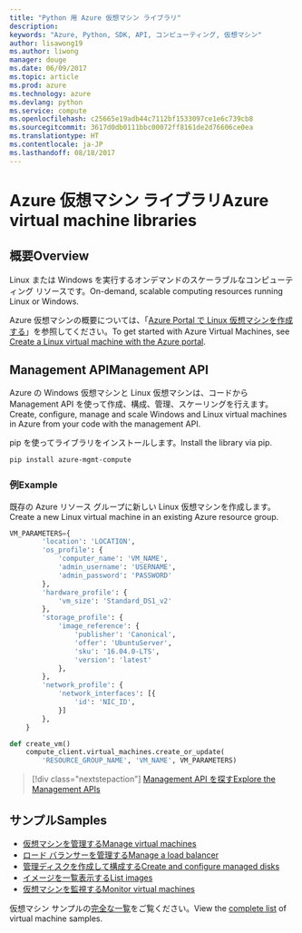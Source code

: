 ```yaml
---
title: "Python 用 Azure 仮想マシン ライブラリ"
description: 
keywords: "Azure, Python, SDK, API, コンピューティング, 仮想マシン"
author: lisawong19
ms.author: liwong
manager: douge
ms.date: 06/09/2017
ms.topic: article
ms.prod: azure
ms.technology: azure
ms.devlang: python
ms.service: compute
ms.openlocfilehash: c25665e19adb44c7112bf1533097ce1e6c739cb8
ms.sourcegitcommit: 3617d0db0111bbc00072ff8161de2d76606ce0ea
ms.translationtype: HT
ms.contentlocale: ja-JP
ms.lasthandoff: 08/18/2017
---
```

# <a name="azure-virtual-machine-libraries"></a><span data-ttu-id="111ca-103">Azure 仮想マシン ライブラリ</span><span class="sxs-lookup"><span data-stu-id="111ca-103">Azure virtual machine libraries</span></span>

## <a name="overview"></a><span data-ttu-id="111ca-104">概要</span><span class="sxs-lookup"><span data-stu-id="111ca-104">Overview</span></span>

<span data-ttu-id="111ca-105">Linux または Windows を実行するオンデマンドのスケーラブルなコンピューティング リソースです。</span><span class="sxs-lookup"><span data-stu-id="111ca-105">On-demand, scalable computing resources running Linux or Windows.</span></span>

<span data-ttu-id="111ca-106">Azure 仮想マシンの概要については、「[Azure Portal で Linux 仮想マシンを作成する](/azure/virtual-machines/linux/quick-create-portal)」を参照してください。</span><span class="sxs-lookup"><span data-stu-id="111ca-106">To get started with Azure Virtual Machines, see [Create a Linux virtual machine with the Azure portal](/azure/virtual-machines/linux/quick-create-portal).</span></span>

## <a name="management-api"></a><span data-ttu-id="111ca-107">Management API</span><span class="sxs-lookup"><span data-stu-id="111ca-107">Management API</span></span>

<span data-ttu-id="111ca-108">Azure の Windows 仮想マシンと Linux 仮想マシンは、コードから Management API を使って作成、構成、管理、スケーリングを行えます。</span><span class="sxs-lookup"><span data-stu-id="111ca-108">Create, configure, manage and scale Windows and Linux virtual machines in Azure from your code with the management API.</span></span>

<span data-ttu-id="111ca-109">pip を使ってライブラリをインストールします。</span><span class="sxs-lookup"><span data-stu-id="111ca-109">Install the library via pip.</span></span>

```bash
pip install azure-mgmt-compute 
```   

### <a name="example"></a><span data-ttu-id="111ca-110">例</span><span class="sxs-lookup"><span data-stu-id="111ca-110">Example</span></span>

<span data-ttu-id="111ca-111">既存の Azure リソース グループに新しい Linux 仮想マシンを作成します。</span><span class="sxs-lookup"><span data-stu-id="111ca-111">Create a new Linux virtual machine in an existing Azure resource group.</span></span>

```python
VM_PARAMETERS={
        'location': 'LOCATION',
        'os_profile': {
            'computer_name': 'VM_NAME',
            'admin_username': 'USERNAME',
            'admin_password': 'PASSWORD'
        },
        'hardware_profile': {
            'vm_size': 'Standard_DS1_v2'
        },
        'storage_profile': {
            'image_reference': {
                'publisher': 'Canonical',
                'offer': 'UbuntuServer',
                'sku': '16.04.0-LTS',
                'version': 'latest'
            },
        },
        'network_profile': {
            'network_interfaces': [{
                'id': 'NIC_ID',
            }]
        },
    }

def create_vm()
    compute_client.virtual_machines.create_or_update(
        'RESOURCE_GROUP_NAME', 'VM_NAME', VM_PARAMETERS)
```

> [!div class="nextstepaction"]
> [<span data-ttu-id="111ca-112">Management API を探す</span><span class="sxs-lookup"><span data-stu-id="111ca-112">Explore the Management APIs</span></span>](/python/api/overview/azure/virtualmachines/managementlibrary)

## <a name="samples"></a><span data-ttu-id="111ca-113">サンプル</span><span class="sxs-lookup"><span data-stu-id="111ca-113">Samples</span></span>

* <span data-ttu-id="111ca-114">[仮想マシンを管理する][1]</span><span class="sxs-lookup"><span data-stu-id="111ca-114">[Manage virtual machines][1]</span></span>
* <span data-ttu-id="111ca-115">[ロード バランサーを管理する][2]</span><span class="sxs-lookup"><span data-stu-id="111ca-115">[Manage a load balancer][2]</span></span>
* <span data-ttu-id="111ca-116">[管理ディスクを作成して構成する][3]</span><span class="sxs-lookup"><span data-stu-id="111ca-116">[Create and configure managed disks][3]</span></span>
* <span data-ttu-id="111ca-117">[イメージを一覧表示する][4]</span><span class="sxs-lookup"><span data-stu-id="111ca-117">[List images][4]</span></span> 
* <span data-ttu-id="111ca-118">[仮想マシンを監視する][5]</span><span class="sxs-lookup"><span data-stu-id="111ca-118">[Monitor virtual machines][5]</span></span>

<span data-ttu-id="111ca-119">仮想マシン サンプルの[完全な一覧](https://azure.microsoft.com/resources/samples/?platform=python&term=virtual-machines)をご覧ください。</span><span class="sxs-lookup"><span data-stu-id="111ca-119">View the [complete list](https://azure.microsoft.com/resources/samples/?platform=python&term=virtual-machines) of virtual machine samples.</span></span>

[1]: https://azure.microsoft.com/resources/samples/virtual-machines-python-manage/
[2]: https://azure.microsoft.com/resources/samples/network-python-manage-loadbalancer
[3]: ../docs-ref-conceptual/python-sdk-azure-samples-managed-disks.md
[4]: ../docs-ref-conceptual/python-sdk-azure-samples-list-images.md
[5]: ../docs-ref-conceptual/python-sdk-azure-samples-monitor-vms.md